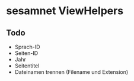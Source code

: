 sesamnet ViewHelpers
=========

Todo
---------------
- Sprach-ID
- Seiten-ID
- Jahr
- Seitentitel
- Dateinamen trennen (Filename und Extension)
